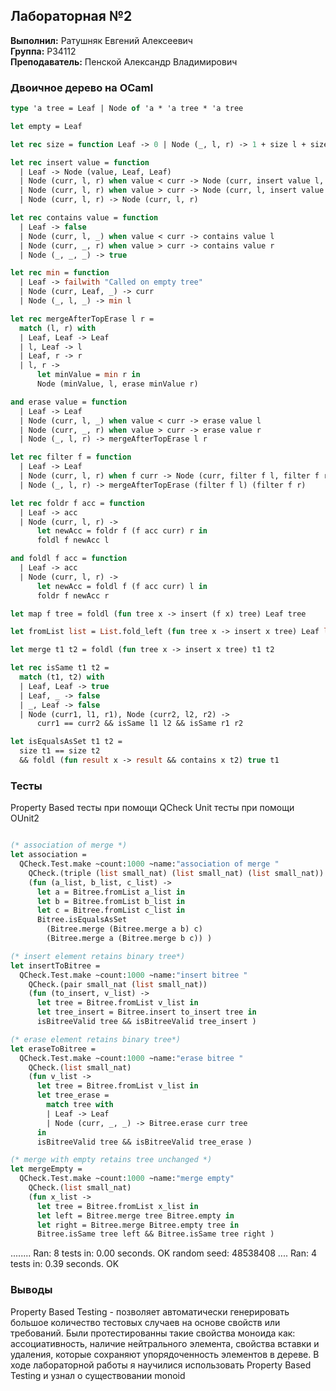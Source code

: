 ## Лабораторная №2

<b>Выполнил:</b> Ратушняк Евгений Алексеевич \
<b>Группа:</b> P34112 \
<b>Преподаватель:</b> Пенской Александр Владимирович

### Двоичное дерево на OCaml

```ocaml
type 'a tree = Leaf | Node of 'a * 'a tree * 'a tree

let empty = Leaf

let rec size = function Leaf -> 0 | Node (_, l, r) -> 1 + size l + size r

let rec insert value = function
  | Leaf -> Node (value, Leaf, Leaf)
  | Node (curr, l, r) when value < curr -> Node (curr, insert value l, r)
  | Node (curr, l, r) when value > curr -> Node (curr, l, insert value r)
  | Node (curr, l, r) -> Node (curr, l, r)

let rec contains value = function
  | Leaf -> false
  | Node (curr, l, _) when value < curr -> contains value l
  | Node (curr, _, r) when value > curr -> contains value r
  | Node (_, _, _) -> true

let rec min = function
  | Leaf -> failwith "Called on empty tree"
  | Node (curr, Leaf, _) -> curr
  | Node (_, l, _) -> min l

let rec mergeAfterTopErase l r =
  match (l, r) with
  | Leaf, Leaf -> Leaf
  | l, Leaf -> l
  | Leaf, r -> r
  | l, r ->
      let minValue = min r in
      Node (minValue, l, erase minValue r)

and erase value = function
  | Leaf -> Leaf
  | Node (curr, l, _) when value < curr -> erase value l
  | Node (curr, _, r) when value > curr -> erase value r
  | Node (_, l, r) -> mergeAfterTopErase l r

let rec filter f = function
  | Leaf -> Leaf
  | Node (curr, l, r) when f curr -> Node (curr, filter f l, filter f r)
  | Node (_, l, r) -> mergeAfterTopErase (filter f l) (filter f r)

let rec foldr f acc = function
  | Leaf -> acc
  | Node (curr, l, r) ->
      let newAcc = foldr f (f acc curr) r in
      foldl f newAcc l

and foldl f acc = function
  | Leaf -> acc
  | Node (curr, l, r) ->
      let newAcc = foldl f (f acc curr) l in
      foldr f newAcc r

let map f tree = foldl (fun tree x -> insert (f x) tree) Leaf tree

let fromList list = List.fold_left (fun tree x -> insert x tree) Leaf list

let merge t1 t2 = foldl (fun tree x -> insert x tree) t1 t2

let rec isSame t1 t2 =
  match (t1, t2) with
  | Leaf, Leaf -> true
  | Leaf, _ -> false
  | _, Leaf -> false
  | Node (curr1, l1, r1), Node (curr2, l2, r2) ->
      curr1 == curr2 && isSame l1 l2 && isSame r1 r2

let isEqualsAsSet t1 t2 =
  size t1 == size t2
  && foldl (fun result x -> result && contains x t2) true t1


```

### Тесты
Property Based тесты при помощи QCheck
Unit тесты при помощи OUnit2

```ocaml

(* association of merge *)
let association =
  QCheck.Test.make ~count:1000 ~name:"association of merge "
    QCheck.(triple (list small_nat) (list small_nat) (list small_nat))
    (fun (a_list, b_list, c_list) ->
      let a = Bitree.fromList a_list in
      let b = Bitree.fromList b_list in
      let c = Bitree.fromList c_list in
      Bitree.isEqualsAsSet
        (Bitree.merge (Bitree.merge a b) c)
        (Bitree.merge a (Bitree.merge b c)) )

(* insert element retains binary tree*)
let insertToBitree =
  QCheck.Test.make ~count:1000 ~name:"insert bitree "
    QCheck.(pair small_nat (list small_nat))
    (fun (to_insert, v_list) ->
      let tree = Bitree.fromList v_list in
      let tree_insert = Bitree.insert to_insert tree in
      isBitreeValid tree && isBitreeValid tree_insert )

(* erase element retains binary tree*)
let eraseToBitree =
  QCheck.Test.make ~count:1000 ~name:"erase bitree "
    QCheck.(list small_nat)
    (fun v_list ->
      let tree = Bitree.fromList v_list in
      let tree_erase =
        match tree with
        | Leaf -> Leaf
        | Node (curr, _, _) -> Bitree.erase curr tree
      in
      isBitreeValid tree && isBitreeValid tree_erase )

(* merge with empty retains tree unchanged *)
let mergeEmpty =
  QCheck.Test.make ~count:1000 ~name:"merge empty"
    QCheck.(list small_nat)
    (fun x_list ->
      let tree = Bitree.fromList x_list in
      let left = Bitree.merge tree Bitree.empty in
      let right = Bitree.merge Bitree.empty tree in
      Bitree.isSame tree left && Bitree.isSame tree right )

```
........
Ran: 8 tests in: 0.00 seconds.
OK
random seed: 48538408
....
Ran: 4 tests in: 0.39 seconds.
OK


### Выводы
Property Based Testing - позволяет автоматически генерировать большое количество тестовых случаев на основе свойств или требований. Были протестированны такие свойства моноида как: ассоциативность, наличие нейтрального элемента, свойства вставки и удаления, которые сохраняют упорядоченность элементов в дереве. В ходе лабораторной работы я научилися использовать Property Based Testing и узнал о существовании monoid